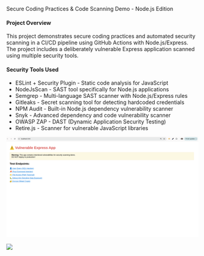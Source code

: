 Secure Coding Practices & Code Scanning Demo - Node.js Edition

#### Project Overview
This project demonstrates secure coding practices and automated security scanning in a CI/CD pipeline using GitHub Actions with Node.js/Express. The project includes a deliberately vulnerable Express application scanned using multiple security tools.

#### Security Tools Used

- ESLint + Security Plugin - Static code analysis for JavaScript
- NodeJsScan - SAST tool specifically for Node.js applications
- Semgrep - Multi-language SAST scanner with Node.js/Express rules
- Gitleaks - Secret scanning tool for detecting hardcoded credentials
- NPM Audit - Built-in Node.js dependency vulnerability scanner
- Snyk - Advanced dependency and code vulnerability scanner
- OWASP ZAP - DAST (Dynamic Application Security Testing)
- Retire.js - Scanner for vulnerable JavaScript libraries


![alt text](<screenshots/Vulnerability_endpoint.png>)

![
](<screenshots/vulnerability.png>)


